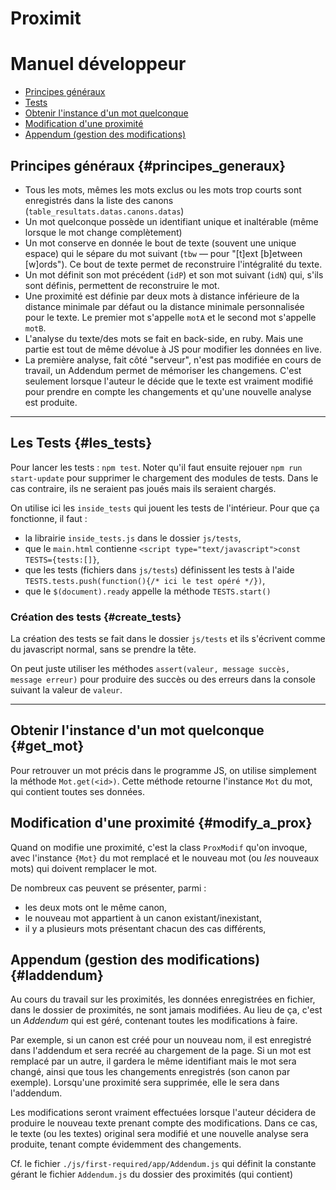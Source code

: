 # Proximit
# Manuel développeur

* [Principes généraux](#principes_generaux)
* [Tests](#les_tests)
* [Obtenir l'instance d'un mot quelconque](#get_mot)
* [Modification d'une proximité](#modify_a_prox)
* [Appendum (gestion des modifications)](#laddendum)

## Principes généraux {#principes_generaux}

* Tous les mots, mêmes les mots exclus ou les mots trop courts sont enregistrés dans la liste des canons (`table_resultats.datas.canons.datas`)
* Un mot quelconque possède un identifiant unique et inaltérable (même lorsque le mot change complètement)
* Un mot conserve en donnée le bout de texte (souvent une unique espace) qui le sépare du mot suivant (`tbw` — pour "[t]ext [b]etween [w]ords"). Ce bout de texte permet de reconstruire l'intégralité du texte.
* Un mot définit son mot précédent (`idP`) et son mot suivant (`idN`) qui, s'ils sont définis, permettent de reconstruire le mot.
* Une proximité est définie par deux mots à distance inférieure de la distance minimale par défaut ou la distance minimale personnalisée pour le texte. Le premier mot s'appelle `motA` et le second mot s'appelle `motB`.
* L'analyse du texte/des mots se fait en back-side, en ruby. Mais une partie est tout de même dévolue à JS pour modifier les données en live.
* La première analyse, fait côté "serveur", n'est pas modifiée en cours de travail, un Addendum permet de mémoriser les changemens. C'est seulement lorsque l'auteur le décide que le texte est vraiment modifié pour prendre en compte les changements et qu'une nouvelle analyse est produite.

---------------------------------------------------------------------

## Les Tests {#les_tests}

Pour lancer les tests : `npm test`. Noter qu'il faut ensuite rejouer `npm run start-update` pour supprimer le chargement des modules de tests. Dans le cas contraire, ils ne seraient pas joués mais ils seraient chargés.

On utilise ici les `inside_tests` qui jouent les tests de l'intérieur. Pour que ça fonctionne, il faut :

* la librairie `inside_tests.js` dans le dossier `js/tests`,
* que le `main.html` contienne `<script type="text/javascript">const TESTS={tests:[]}`,
* que les tests (fichiers dans `js/tests`) définissent les tests à l'aide `TESTS.tests.push(function(){/* ici le test opéré */})`,
* que le `$(document).ready` appelle la méthode `TESTS.start()`

### Création des tests {#create_tests}

La création des tests se fait dans le dossier `js/tests` et ils s'écrivent comme du javascript normal, sans se prendre la tête.

On peut juste utiliser les méthodes `assert(valeur, message succès, message erreur)` pour produire des succès ou des erreurs dans la console suivant la valeur de `valeur`.

---------------------------------------------------------------------

## Obtenir l'instance d'un mot quelconque {#get_mot}

Pour retrouver un mot précis dans le programme JS, on utilise simplement la méthode `Mot.get(<id>)`. Cette méthode retourne l'instance `Mot` du mot, qui contient toutes ses données.


## Modification d'une proximité {#modify_a_prox}

Quand on modifie une proximité, c'est la class `ProxModif` qu'on invoque, avec l'instance `{Mot}` du mot remplacé et le nouveau mot (ou *les* nouveaux mots) qui doivent remplacer le mot.

De nombreux cas peuvent se présenter, parmi :

* les deux mots ont le même canon,
* le nouveau mot appartient à un canon existant/inexistant,
* il y a plusieurs mots présentant chacun des cas différents,


## Appendum (gestion des modifications) {#laddendum}

Au cours du travail sur les proximités, les données enregistrées en fichier, dans le dossier de proximités, ne sont jamais modifiées. Au lieu de ça, c'est un *Addendum* qui est géré, contenant toutes les modifications à faire.

Par exemple, si un canon est créé pour un nouveau nom, il est enregistré dans l'addendum et sera recréé au chargement de la page. Si un mot est remplacé par un autre, il gardera le même identifiant mais le mot sera changé, ainsi que tous les changements enregistrés (son canon par exemple). Lorsqu'une proximité sera supprimée, elle le sera dans l'addendum.

Les modifications seront vraiment effectuées lorsque l'auteur décidera de produire le nouveau texte prenant compte des modifications. Dans ce cas, le texte (ou les textes) original sera modifié et une nouvelle analyse sera produite, tenant compte évidemment des changements.

Cf. le fichier `./js/first-required/app/Addendum.js` qui définit la constante gérant le fichier `Addendum.js` du dossier des proximités (qui contient)
